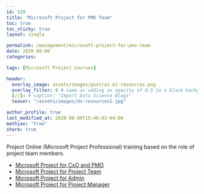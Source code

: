```yaml
---
id: 520    
title: "Microsoft Project for PMO Team"
toc: true
toc_sticky: true
layout: single

permalink: /management/microsoft-project-for-pmo-team
date: 2020-08-08
categories:

tags: [Microsoft Project Courses]

header:
  overlay_image: assets/images/post/ai-ml-resources.png
  overlay_filter: 0 # same as adding an opacity of 0.5 to a black background
  [//]: # caption: "Import Data Science Blogs"
  teaser: "/assets/images/ds-resources1.jpg"

author_profile: true
last_modified_at: 2020-08-08T15:46:43-04:00
mathjax: "true"
share: true
---
```


Project Online (Microsoft Project Professional) training based on the role of project team members.

*   [Microsoft Project for CxO and PMO](/management/microsoft-enterprise-project-server-for-executives)
*   [Microsoft Project for Project Team](/management/microsoft-enterprise-project-server-for-team-members)
*   [Microsoft Project for Admin](/management/microsoft-enterprise-project-server-for-administrators)
*   [Microsoft Project for Project Manager](/management/microsoft-enterprise-project-server-for-project-managers)


